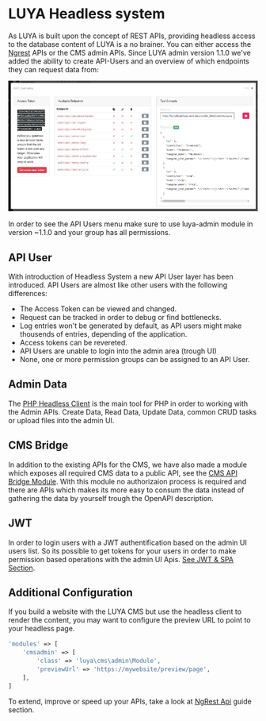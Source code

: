 # LUYA Headless system

As LUYA is built upon the concept of REST APIs, providing headless access to the database content of LUYA is a no brainer. You can either access the [Ngrest](../ngrest/) APIs or the CMS admin APIs. Since LUYA admin version 1.1.0 we've added the ability to create API-Users and an overview of which endpoints they can request data from:

![API User overview](../img/api-user-overview.png "API User overview")

In order to see the API Users menu make sure to use luya-admin module in version ~1.1.0 and your group has all permissions.

## API User

With introduction of Headless System a new API User layer has been introduced. API Users are almost like other users with the following differences:

+ The Access Token can be viewed and changed.
+ Request can be tracked in order to debug or find bottlenecks.
+ Log entries won't be generated by default, as API users might make thousends of entries, depending of the application.
+ Access tokens can be revereted.
+ API Users are unable to login into the admin area (trough UI)
+ None, one or more permission groups can be assigned to an API User.

## Admin Data

The [PHP Headless Client](https://github.com/luyadev/luya-headless) is the main tool for PHP in order to working with the Admin APIs. Create Data, Read Data, Update Data, common CRUD tasks or upload files into the admin UI.

## CMS Bridge

In addition to the existing APIs for the CMS, we have also made a module which exposes all required CMS data to a public API, see the [CMS API Bridge Module](https://github.com/luyadev/luya-headless-cms-api). With this module no authorizaion process is required and there are APIs which makes its more easy to consum the data instead of gathering the data by yourself trough the OpenAPI description.

## JWT

In order to login users with a JWT authentification based on the admin UI users list. So its possible to get tokens for your users in order to make permission based operations with the admin UI Apis. [See JWT & SPA Section](../admin/jwtspa.md).

## Additional Configuration

If you build a website with the LUYA CMS but use the headless client to render the content, you may want to configure the preview URL to point to your headless page.

```php
'modules' => [
    'cmsadmin' => [
        'class' => 'luya\cms\admin\Module',
        'previewUrl' => 'https://mywebsite/preview/page',
    ],
]
```

To extend, improve or speed up your APIs, take a look at [NgRest Api](../ngrest/api) guide section.
